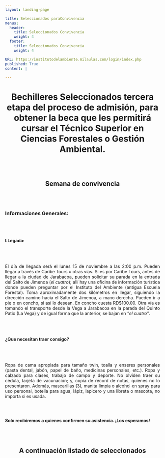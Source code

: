 ```yaml
---
layout: landing-page

title: Seleccionados paraConvivencia
menus:
  header:
    title: Seleccionados Convivencia
    weight: 4
  footer:
    title: Seleccionados Convivencia 
    weight: 4

URL: https://institutodelambiente.milaulas.com/login/index.php
published: True
content: |

---
```

<h1 style="text-align: center;">Bechilleres Seleccionados tercera etapa del proceso de admisi&oacute;n, para obtener la beca que les permitir&aacute; cursar el T&eacute;cnico Superior en Ciencias Forestales o Gesti&oacute;n Ambiental.</h1>
<br> </br>
<h2 style="text-align: center;">Semana de convivencia</h2>
 <br> </br>
<h3>Informaciones Generales:</h3>
<br> </br>
<h4>LLegada:</h4>
<br> </br>
<p style="text-align: justify;">El d&iacute;a de llegada ser&aacute; el lunes 15 de noviembre a las 2:00 p.m. Pueden llegar a trav&eacute;s de Caribe Tours u otras v&iacute;as. Si es por Caribe Tours, antes de llegar a la ciudad de Jarabacoa, pueden solicitar su parada en la entrada del Salto de Jimenoa (<em>el cuatro</em>); all&iacute; hay una oficina de informaci&oacute;n tur&iacute;stica donde pueden preguntar por el Instituto del Ambiente (antigua Escuela Forestal). Toma aproximadamente dos kil&oacute;metros en llegar, siguiendo la direcci&oacute;n camino hacia el Salto de Jimenoa, a mano derecha. Pueden ir a pie o en concho, si as&iacute; lo desean. En concho cuesta RD$100.00. Otra v&iacute;a es tomando el transporte desde la Vega a Jarabacoa en la parada del Quinto Patio (La Vega) y de igual forma que la anterior, se bajan en &ldquo;<em>el cuatro&rdquo;</em>.</p>
<br> </br>
<h4 style="text-align: justify;">&iquest;Que necesitan traer consigo?</h4>
<br> </br>
<p style="text-align: justify;">Ropa de cama apropiada para tama&ntilde;o twin, toalla y enseres personales (pasta dental, jab&oacute;n, papel de ba&ntilde;o, medicinas personales, etc.). Ropa y calzado para clases, trabajo de campo y deporte. No olviden traer su c&eacute;dula, tarjeta de vacunaci&oacute;n; y, copia de r&eacute;cord de notas, quienes no lo presentaron. Adem&aacute;s, mascarillas (3), manita limpia o alcohol en spray para uso personal, botella para agua, l&aacute;piz, lapicero y una libreta o mascota, no importa si es usada.</p>
<br> </br>
<p style="text-align: justify;"><strong>Solo recibiremos a quienes confirmen su asistencia. &iexcl;Los esperamos!</strong></p>
<br> </br>
<h2 style="text-align: center;">A continuaci&oacute;n listado de seleccionados</h2>
<p></p>
<p></p>
